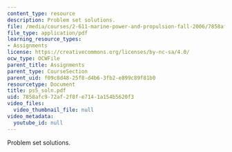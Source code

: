 ```yaml
---
content_type: resource
description: Problem set solutions.
file: /media/courses/2-611-marine-power-and-propulsion-fall-2006/7858afc972af2f8fe7141a154b5620f3_ps5_soln.pdf
file_type: application/pdf
learning_resource_types:
- Assignments
license: https://creativecommons.org/licenses/by-nc-sa/4.0/
ocw_type: OCWFile
parent_title: Assignments
parent_type: CourseSection
parent_uid: f09c8d48-25f8-d4b6-3fb2-e899c89f81b0
resourcetype: Document
title: ps5_soln.pdf
uid: 7858afc9-72af-2f8f-e714-1a154b5620f3
video_files:
  video_thumbnail_file: null
video_metadata:
  youtube_id: null
---
```

Problem set solutions.